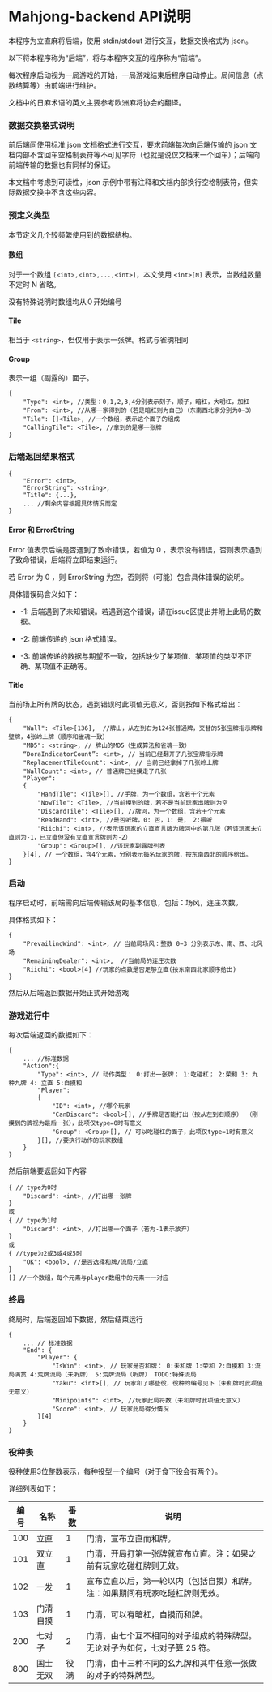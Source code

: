 # Mahjong-backend API说明

本程序为立直麻将后端，使用 stdin/stdout 进行交互，数据交换格式为 json。

以下将本程序称为“后端”，将与本程序交互的程序称为“前端”。

每次程序启动视为一局游戏的开始，一局游戏结束后程序自动停止。局间信息（点数结算等）由前端进行维护。

文档中的日麻术语的英文主要参考欧洲麻将协会的翻译。

### 数据交换格式说明

前后端间使用标准 json 文档格式进行交互，要求前端每次向后端传输的 json 文档内部不含回车空格制表符等不可见字符（也就是说仅文档末一个回车）；后端向前端传输的数据也有同样的保证。

本文档中考虑到可读性，json 示例中带有注释和文档内部换行空格制表符，但实际数据交换中不含这些内容。

### 预定义类型

本节定义几个较频繁使用到的数据结构。

#### 数组

对于一个数组 ``[<int>,<int>,...,<int>]``，本文使用 ``<int>[N]`` 表示，当数组数量不定时 N 省略。

没有特殊说明时数组均从０开始编号

#### Tile

相当于 ``<string>``，但仅用于表示一张牌。格式与雀魂相同

#### Group

表示一组（副露的）面子。

```plain
{
    "Type": <int>, //类型：0,1,2,3,4分别表示刻子，顺子，暗杠，大明杠，加杠
    "From": <int>, //从哪一家得到的（若是暗杠则为自己）（东南西北家分别为0~3）
    "Tile": []<Tile>, //一个数组，表示这个面子的组成
    "CallingTile": <Tile>, //拿到的是哪一张牌
}
```



### 后端返回结果格式

```plain
{
    "Error": <int>,
    "ErrorString": <string>,
    "Title": {...},
    ... //剩余内容根据具体情况而定
}
```

#### Error 和 ErrorString

Error 值表示后端是否遇到了致命错误，若值为 0 ，表示没有错误，否则表示遇到了致命错误，后端将立即结束运行。

若 Error 为 0 ，则 ErrorString 为空，否则将（可能）包含具体错误的说明。

具体错误码含义如下：

* -1: 后端遇到了未知错误。若遇到这个错误，请在issue区提出并附上此局的数据。

* -2: 前端传递的 json 格式错误。

* -3: 前端传递的数据与期望不一致，包括缺少了某项值、某项值的类型不正确、某项值不正确等。

#### Title

当前场上所有牌的状态，遇到错误时此项值无意义，否则按如下格式给出：
```plain
{
	"Wall": <Tile>[136],  //牌山，从左到右为124张普通牌，交替的5张宝牌指示牌和壁牌，4张岭上牌（顺序和雀魂一致）
	"MD5": <string>, // 牌山的MD5（生成算法和雀魂一致）
	“DoraIndicatorCount”: <int>, // 当前已经翻开了几张宝牌指示牌
	"ReplacementTileCount": <int>, // 当前已经拿掉了几张岭上牌
	"WallCount": <int>, // 普通牌已经摸走了几张
	"Player": 
	{
		"HandTile": <Tile>[], //手牌，为一个数组，含若干个元素
		"NowTile": <Tile>, //当前摸到的牌，若不是当前玩家出牌则为空
		"DiscardTile": <Tile>[], //牌河，为一个数组，含若干个元素
		"ReadHand": <int>, //是否听牌，0: 否，1: 是， 2:振听
		"Riichi": <int>, //表示该玩家的立直宣言牌为牌河中的第几张（若该玩家未立直则为-1，已立直但没有立直宣言牌则为-2）
		"Group": <Group>[], //该玩家副露牌列表
	}[4], // 一个数组，含4个元素，分别表示每名玩家的牌，按东南西北的顺序给出。
}
```

### 启动

程序启动时，前端需向后端传输该局的基本信息，包括：场风，连庄次数。

具体格式如下：

```plain
{
	"PrevailingWind": <int>, // 当前局场风：整数 0~3 分别表示东、南、西、北风场
	"RemainingDealer": <int>,  //当前局的连庄次数  
    "Riichi": <bool>[4] //玩家的点数是否足够立直(按东南西北家顺序给出)
}
```

然后从后端返回数据开始正式开始游戏

### 游戏进行中

每次后端返回的数据如下：

```plain
{
	... //标准数据
	"Action":{
		"Type": <int>, // 动作类型： 0:打出一张牌； 1:吃碰杠； 2:荣和 3: 九种九牌 4: 立直 5:自摸和
		"Player": 
		{ 
        	"ID": <int>, //哪个玩家
			"CanDiscard": <bool>[], //手牌是否能打出（按从左到右顺序） （刚摸到的牌视为最后一张），此项仅type=0时有意义
			"Group": <Group>[], // 可以吃碰杠的面子，此项仅type=1时有意义
		}[], //要执行动作的玩家数组
	}
}

```

然后前端要返回如下内容

```plain
{ // type为0时
    "Discard": <int>, //打出哪一张牌
}
或
{ // type为1时
    "Discard": <int>, //打出哪一个面子（若为-1表示放弃）
}
或
{ //type为2或3或4或5时
    "OK": <bool>, //是否选择和牌/流局/立直
}
[] //一个数组，每个元素与player数组中的元素一一对应
```

### 终局

终局时，后端返回如下数据，然后结束运行

```plain
{
	... // 标准数据
	"End": {
		"Player": {
			"IsWin": <int>, // 玩家是否和牌： 0:未和牌 1:荣和 2:自摸和 3:流局满贯 4:荒牌流局（未听牌） 5:荒牌流局（听牌） TODO:特殊流局
			"Yaku": <int>[], // 玩家和了哪些役，役种的编号见下（未和牌时此项值无意义）
			"Minipoints": <int>, //玩家此局符数（未和牌时此项值无意义）
			"Score": <int>, // 玩家此局得分情况
		}[4]
	}
}
```


### 役种表

役种使用3位整数表示，每种役型一个编号（对于食下役会有两个）。

详细列表如下：

| 编号 | 名称     | 番数 | 说明                                                         |
| ---- | -------- | ---- | ------------------------------------------------------------ |
| 100  | 立直     | 1    | 门清，宣布立直而和牌。                                       |
| 101  | 双立直   | 1    | 门清，开局打第一张牌就宣布立直。注：如果之前有玩家吃碰杠牌则无效。 |
| 102  | 一发     | 1    | 宣布立直以后，第一轮以内（包括自摸）和牌。注：如果期间有玩家吃碰杠牌则无效。 |
| 103  | 门清自摸 | 1    | 门清，可以有暗杠，自摸而和牌。                               |
| 200  | 七对子   | 2    | 门清，由七个互不相同的对子组成的特殊牌型。无论对子为如何，七对子算 25 符。 |
| 800  | 国士无双 | 役满 | 门清，由十三种不同的幺九牌和其中任意一张做的对子的特殊牌型。 |

